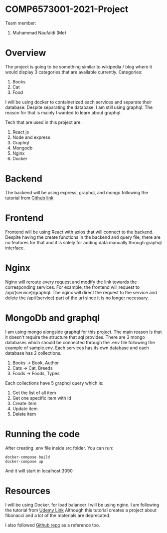 # COMP6573001-2021-Project
Team member:
1. Muhammad Naufaldi (Me)

# Overview
The project is going to be something similar to wikipedia / blog where it would display 3 categories that are available currently.
Categories:
1. Books
2. Cat
3. Food

I will be using docker to containerized each services and separate their database. Despite separating the database, I am still using graphql. The reason for that is mainly I wanted to learn about graphql.

Tech that are used in this project are:
1. React js
2. Node and express
3. Graphql
4. Mongodb
5. Nginx
6. Docker

# Backend
The backend will be using express, graphql, and mongo following the tutorial from
[Github link](https://github.com/tariqulislam/express-graphql-with-mongoose )

# Frontend
Frontend will be using React with axios that will connect to the backend. Despite having the create functions in the backend and query file, there are no features for that and it is solely for adding data manually through graphql interface. 

# Nginx
Nginx will reroute every request and modify the link towards the corresponding services. For example, the frontend will request to /api/(service)/graphql. The nginx will direct the request to the service and delete the /api/(service) part of the uri since it is no longer necessary.

# MongoDb and graphql
I am using mongo alongside graphql for this project. The main reason is that it doesn't require the structure that sql provides. There are 3 mongo databases which should be connected through the .env file following the example of sample.env.
Each services has its own database and each database has 2 collections.
1. Books -> Book, Author
2. Cats -> Cat, Breeds
3. Foods -> Foods, Types

Each collections have 5 graphql query which is:
1. Get the list of all item
2. Get one specific item with id
3. Create item
4. Update item
5. Delete item

# Running the code
After creating .env file inside src folder. You can run:
```
docker-compose build
docker-compose up
```
And it will start in localhost:3090

# Resources
I will be using Docker. for load balancer I will be using nginx. I am following the tutorial from [Udemy Link](https://www.udemy.com/course/docker-and-kubernetes-the-complete-guide/) Although this tutorial creates a project about fibonacci and a lot of the materials are deprecated.

I also followed [Github repo](https://github.com/fChristenson/microservices-example/tree/master/web) as a reference too.
